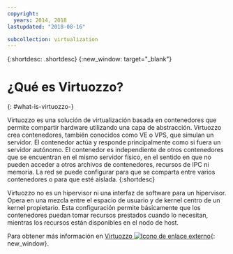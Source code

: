 ```yaml
---
copyright:
  years: 2014, 2018
lastupdated: "2018-08-16"

subcollection: virtualization
---
```

{:shortdesc: .shortdesc}
{:new_window: target="_blank"}

# ¿Qué es Virtuozzo?
{: #what-is-virtuozzo-}

Virtuozzo es una solución de virtualización basada en contenedores que permite compartir hardware utilizando una capa de abstracción.  Virtuozzo crea contenedores, también conocidos como VE o VPS, que simulan un servidor. El contenedor actúa y responde principalmente como si fuera un servidor autónomo. El contenedor es independiente de otros contenedores que se encuentran en el mismo servidor físico, en el sentido en que no pueden acceder a otros archivos de contenedores, recursos de IPC ni memoria. La red se puede configurar para que se comparta entre varios contenedores o para que esté aislada.
{:shortdesc}

Virtuozzo no es un hipervisor ni una interfaz de software para un hipervisor. Opera en una mezcla entre el espacio de usuario y de kernel centro de un kernel propietario. Esta configuración permite básicamente que los contenedores puedan tomar recursos prestados cuando lo necesitan, mientras los recursos están disponibles en el nodo de host.

Para obtener más información en [Virtuozzo ![Icono de enlace externo](../../icons/launch-glyph.svg "Icono de enlace externo")](https://virtuozzo.com/){: new_window}.
